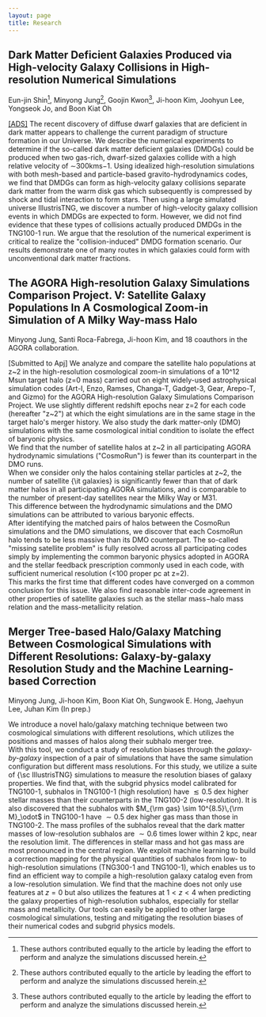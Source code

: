 ```yaml
---
layout: page
title: Research
---
```


Dark Matter Deficient Galaxies Produced via High-velocity Galaxy Collisions in High-resolution Numerical Simulations 
-------------
Eun-jin Shin[^1], Minyong Jung[^1], Goojin Kwon[^1], Ji-hoon Kim, Joohyun Lee, Yongseok Jo, and Boon Kiat Oh
 
[\[ADS\]](https://ui.adsabs.harvard.edu/abs/2020ApJ...899...25S/abstract) The recent discovery of diffuse dwarf galaxies that are deficient in dark matter appears to challenge the current paradigm of structure formation in our Universe. We describe the numerical experiments to determine if the so-called dark matter deficient galaxies (DMDGs) could be produced when two gas-rich, dwarf-sized galaxies collide with a high relative velocity of ∼300kms−1. Using idealized high-resolution simulations with both mesh-based and particle-based gravito-hydrodynamics codes, we find that DMDGs can form as high-velocity galaxy collisions separate dark matter from the warm disk gas which subsequently is compressed by shock and tidal interaction to form stars. Then using a large simulated universe IllustrisTNG, we discover a number of high-velocity galaxy collision events in which DMDGs are expected to form. However, we did not find evidence that these types of collisions actually produced DMDGs in the TNG100-1 run. We argue that the resolution of the numerical experiment is critical to realize the "collision-induced" DMDG formation scenario. Our results demonstrate one of many routes in which galaxies could form with unconventional dark matter fractions.



The AGORA High-resolution Galaxy Simulations Comparison Project. V: Satellite Galaxy Populations In A Cosmological Zoom-in Simulation of A Milky Way-mass Halo 
-------------
Minyong Jung, Santi Roca-Fabrega, Ji-hoon Kim, and 18 coauthors in the AGORA collaboration.

\[Submitted to Apj\] We analyze and compare the satellite halo populations at z&#126;2 in the high-resolution cosmological zoom-in simulations of a 10^12 Msun target halo (z=0 mass) carried out on eight widely-used astrophysical simulation codes (Art-I, Enzo, Ramses, Changa-T, Gadget-3, Gear, Arepo-T, and Gizmo) for the AGORA High-resolution Galaxy Simulations Comparison Project. 
We use slightly different redshift epochs near z=2 for each code (hereafter "z&#126;2") at which the eight simulations are in the same stage in the target halo's merger history.
We also study the dark matter-only (DMO) simulations with the same cosmological initial condition to isolate the effect of baryonic physics.   
We find that the number of satellite halos at z&#126;2 in all participating AGORA hydrodynamic simulations ("CosmoRun") is fewer than its counterpart in the DMO runs.  
When we consider only the halos containing stellar particles at z&#126;2, the number of satellite {\it galaxies} is significantly fewer than that of dark matter halos in all participating AGORA simulations, and is comparable to the number of present-day satellites near the Milky Way or M31.  
This difference between the hydrodynamic simulations and the DMO simulations can be attributed to various baryonic effects.  
After identifying the matched pairs of halos between the CosmoRun simulations and the DMO simulations, we discover that each CosmoRun halo tends to be less massive than its DMO counterpart. 
The so-called "missing satellite problem" is fully resolved across all participating codes simply by implementing the common baryonic physics adopted in AGORA and the stellar feedback prescription commonly used in each code, with sufficient numerical resolution (<100 proper pc at z=2).  
This marks the first time that different codes have converged on a common conclusion for this issue. 
We also find reasonable inter-code agreement in other properties of satellite galaxies such as the stellar mass$-$halo mass relation and the mass-metallicity relation.  


Merger Tree-based Halo/Galaxy Matching Between Cosmological Simulations with Different Resolutions:  Galaxy-by-galaxy Resolution Study and the Machine Learning-based Correction
-------------
Minyong Jung, Ji-hoon Kim, Boon Kiat Oh, Sungwook E. Hong, Jaehyun Lee, Juhan Kim (In prep.)

We introduce a novel halo/galaxy matching technique between two cosmological simulations with different resolutions, which utilizes the positions and masses of halos along their subhalo merger tree.  
With this tool, we conduct a study of resolution biases through the *galaxy-by-galaxy* inspection of a pair of simulations that have the same simulation configuration but different mass resolutions. For this study, we utilize a suite of {\sc IllustrisTNG} simulations to measure the resolution biases of galaxy properties. We find that, with the subgrid physics model calibrated for TNG100-1, subhalos in TNG100-1 (high resolution) have $\lesssim 0.5$ dex higher stellar masses than their counterparts in the TNG100-2 (low-resolution). 
It is also discovered that the subhalos with $M_{\rm gas} \sim 10^{8.5}\,{\rm M}_\odot$ in TNG100-1 have $\sim 0.5$ dex higher gas mass than those in TNG100-2. The mass profiles of the subhalos reveal that the dark matter masses of low-resolution subhalos are $\sim0.6$ times lower within 2 kpc, near the resolution limit. The differences in stellar mass and hot gas mass are most pronounced in the central region. We exploit machine learning to build a correction mapping for the physical quantities of subhalos from low- to high-resolution simulations (TNG300-1 and TNG100-1), which enables us to find an efficient way to compile a high-resolution galaxy catalog even from a low-resolution simulation. We find that the machine does not only use features at $z=0$ but also utilizes the features at $1 < z < 4$ when predicting the galaxy properties of high-resolution subhalos, especially for stellar mass and metallicity. 
Our tools can easily be applied to other large cosmological simulations, testing and mitigating the resolution biases of their numerical codes and subgrid physics models. 

[^1]: These authors contributed equally to the article by leading the effort to perform and analyze the simulations discussed herein.



